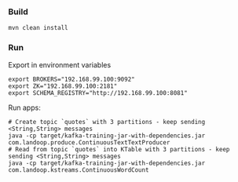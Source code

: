 ### Build

    mvn clean install

### Run     

Export in environment variables

    export BROKERS="192.168.99.100:9092"
    export ZK="192.168.99.100:2181"
    export SCHEMA_REGISTRY="http://192.168.99.100:8081"

Run apps:
    
    # Create topic `quotes` with 3 partitions - keep sending <String,String> messages
    java -cp target/kafka-training-jar-with-dependencies.jar com.landoop.produce.ContinuousTextTextProducer
    # Read from topic `quotes` into KTable with 3 partitions - keep sending <String,String> messages
    java -cp target/kafka-training-jar-with-dependencies.jar com.landoop.kstreams.ContinuousWordCount
    